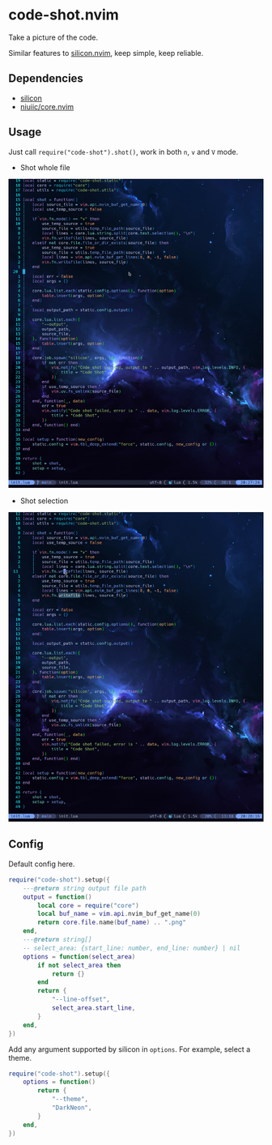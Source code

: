# code-shot.nvim

Take a picture of the code.

Similar features to [silicon.nvim](https://github.com/krivahtoo/silicon.nvim), keep simple, keep reliable.

## Dependencies

- [silicon](https://github.com/Aloxaf/silicon)
- [niuiic/core.nvim](https://github.com/niuiic/core.nvim)

## Usage

Just call `require("code-shot").shot()`, work in both `n`, `v` and `V` mode.

- Shot whole file

<img src="https://github.com/niuiic/assets/blob/main/code-shot.nvim/shot-whole.gif" />

- Shot selection

<img src="https://github.com/niuiic/assets/blob/main/code-shot.nvim/shot-range.gif" />

## Config

Default config here.

```lua
require("code-shot").setup({
	---@return string output file path
	output = function()
		local core = require("core")
		local buf_name = vim.api.nvim_buf_get_name(0)
		return core.file.name(buf_name) .. ".png"
	end,
	---@return string[]
	-- select_area: {start_line: number, end_line: number} | nil
	options = function(select_area)
		if not select_area then
			return {}
		end
		return {
			"--line-offset",
			select_area.start_line,
		}
	end,
})
```

Add any argument supported by silicon in `options`. For example, select a theme.

```lua
require("code-shot").setup({
	options = function()
		return {
			"--theme",
			"DarkNeon",
		}
	end,
})
```
